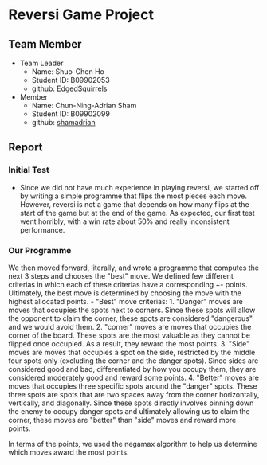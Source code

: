 # Reversi Game Project
## Team Member
- Team Leader
    - Name: Shuo-Chen Ho
    - Student ID: B09902053
    - github: [EdgedSquirrels](https://github.com/EdgedSquirrels/)
- Member
    - Name: Chun-Ning-Adrian Sham
    - Student ID: B09902099
    - github: [shamadrian](https://github.com/shamadrian/)
    
## Report 
### Initial Test 
   - Since we did not have much experience in playing reversi, we started off by writing a simple programme that flips the most pieces each move. However, reversi is not a game that depends on how many flips at the start of the game but at the end of the game. As expected, our first test went horribly, with a win rate about 50% and really inconsistent performance. 

### Our Programme 
   We then moved forward, literally, and wrote a programme that computes the next 3 steps and chooses the "best" move. We defined few different criterias in which each of these criterias have a corresponding +- points. Ultimately, the best move is determined by choosing the move with the highest allocated points.
    - "Best" move criterias: 
    1. "Danger" moves are moves that occupies the spots next to corners. Since these spots will allow the opponent to claim the corner, these spots are considered      "dangerous" and we would avoid them.
    2. "corner" moves are moves that occupies the corner of the board. These spots are the most valuable as they cannot be flipped once occupied. As a result, they  reward the most points.
    3. "Side" moves are moves that occupies a spot on the side, restricted by the middle four spots only (excluding the corner and the danger spots). Since sides are considered good and bad, differentiated by how you occupy them, they are considered moderately good and reward some points.
    4. "Better" moves are moves that occupies three specific spots around the "danger" spots. These three spots are spots that are two spaces away from the corner horizontally, vertically, and diagonally. Since these spots directly involves pinning down the enemy to occupy danger spots and ultimately allowing us to claim the corner, these moves are "better" than "side" moves and reward more points.
    
   In terms of the points, we used the negamax algorithm to help us determine which moves award the most points. 





